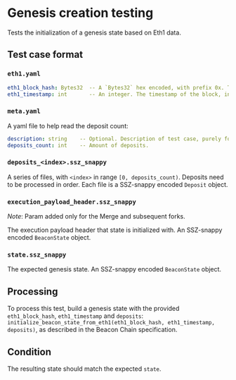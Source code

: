 # Genesis creation testing

Tests the initialization of a genesis state based on Eth1 data.

## Test case format

### `eth1.yaml`

```yaml
eth1_block_hash: Bytes32  -- A `Bytes32` hex encoded, with prefix 0x. The root of the Eth1 block. E.g. "0x4242424242424242424242424242424242424242424242424242424242424242"
eth1_timestamp: int       -- An integer. The timestamp of the block, in seconds.
```


### `meta.yaml`

A yaml file to help read the deposit count:

```yaml
description: string    -- Optional. Description of test case, purely for debugging purposes.
deposits_count: int    -- Amount of deposits.
```

### `deposits_<index>.ssz_snappy`

A series of files, with `<index>` in range `[0, deposits_count)`. Deposits need to be processed in order.
Each file is a SSZ-snappy encoded `Deposit` object.

###  `execution_payload_header.ssz_snappy`

*Note*: Param added only for the Merge and subsequent forks.

The execution payload header that state is initialized with. An SSZ-snappy encoded `BeaconState` object.

###  `state.ssz_snappy`

The expected genesis state. An SSZ-snappy encoded `BeaconState` object.

## Processing

To process this test, build a genesis state with the provided `eth1_block_hash`, `eth1_timestamp` and `deposits`:
`initialize_beacon_state_from_eth1(eth1_block_hash, eth1_timestamp, deposits)`,
 as described in the Beacon Chain specification.

## Condition

The resulting state should match the expected `state`.
